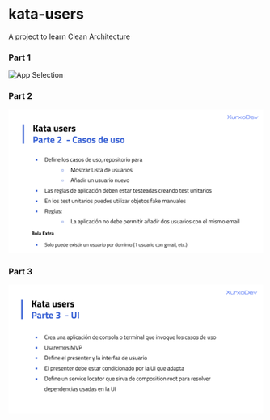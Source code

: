 # kata-users

A project to learn Clean Architecture

### Part 1

![App Selection](./docs/assets/part-1.png)

### Part 2

![App Selection](./docs/assets/part-2.png)

### Part 3

![App Selection](./docs/assets/part-3.png)
